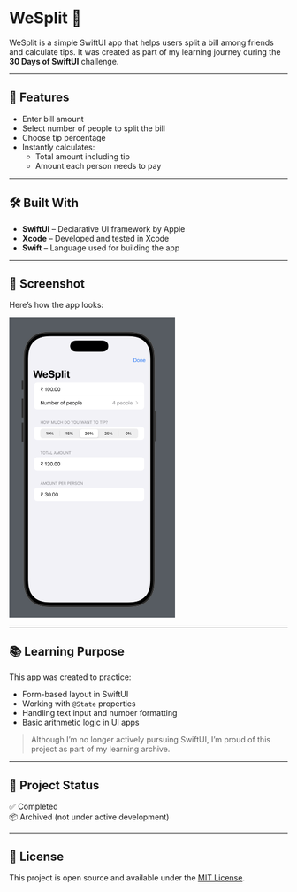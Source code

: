 # WeSplit 🧾

WeSplit is a simple SwiftUI app that helps users split a bill among friends and calculate tips. It was created as part of my learning journey during the **30 Days of SwiftUI** challenge.

---

## 🚀 Features

- Enter bill amount
- Select number of people to split the bill
- Choose tip percentage
- Instantly calculates:
  - Total amount including tip
  - Amount each person needs to pay

---

## 🛠 Built With

- **SwiftUI** – Declarative UI framework by Apple
- **Xcode** – Developed and tested in Xcode
- **Swift** – Language used for building the app

---

## 📸 Screenshot

Here’s how the app looks:

<img src="demo.png" alt="WeSplit Screenshot" width="300"/>

---

## 📚 Learning Purpose

This app was created to practice:
- Form-based layout in SwiftUI
- Working with `@State` properties
- Handling text input and number formatting
- Basic arithmetic logic in UI apps

> Although I’m no longer actively pursuing SwiftUI, I’m proud of this project as part of my learning archive.

---

## 📁 Project Status

✅ Completed  
📦 Archived (not under active development)

---

## 📜 License

This project is open source and available under the [MIT License](LICENSE).

